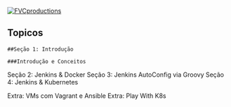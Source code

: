 <a href="https://gitlab.com/rocha.public/cursos/jenkins-em-larga-escala/-/wikis/home"><img src="https://gitlab.com/rocha.public/cursos/jenkins-em-larga-escala/-/wikis/images/missaodevops-jenkins-docker-kube.png" title="FVCproductions" alt="FVCproductions"></a>

## Topicos

```
##Seção 1: Introdução

###Introdução e Conceitos
```

Seção 2: Jenkins & Docker
Seção 3: Jenkins AutoConfig via Groovy
Seção 4: Jenkins & Kubernetes

Extra: VMs com Vagrant e Ansible
Extra: Play With K8s

